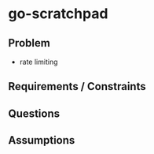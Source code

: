 # go-scratchpad

## Problem

* rate limiting


## Requirements / Constraints


## Questions


## Assumptions
